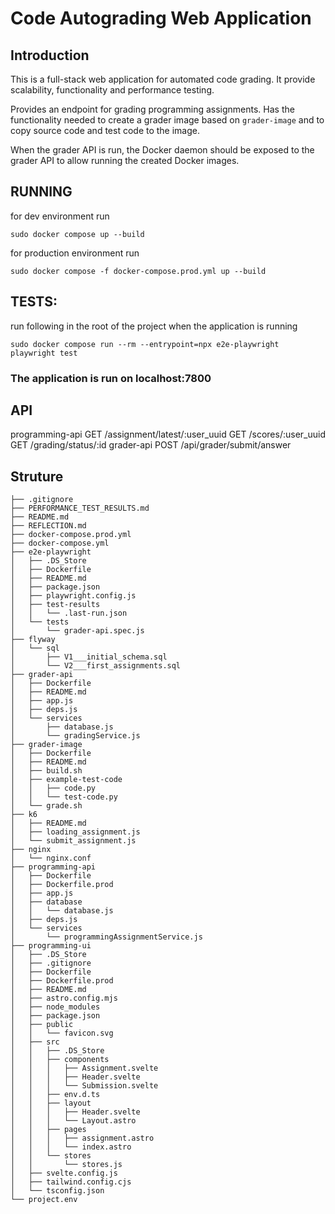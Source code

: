 # Code Autograding Web Application

## Introduction
This is a full-stack web application for automated code grading.
It provide scalability, functionality and performance testing.

Provides an endpoint for grading programming assignments. Has the functionality
needed to create a grader image based on `grader-image` and to copy source code
and test code to the image.

When the grader API is run, the Docker daemon should be exposed to the grader
API to allow running the created Docker images.

## RUNNING

for dev environment run

`sudo docker compose up --build`

for production environment run

`sudo docker compose -f docker-compose.prod.yml up --build`

## TESTS:

run following in the root of the project when the application is running

`sudo docker compose run --rm --entrypoint=npx e2e-playwright playwright test`

### The application is run on localhost:7800

## API
programming-api
  GET /assignment/latest/:user_uuid
  GET /scores/:user_uuid
  GET /grading/status/:id
grader-api
  POST /api/grader/submit/answer

## Struture
```
├── .gitignore
├── PERFORMANCE_TEST_RESULTS.md
├── README.md
├── REFLECTION.md
├── docker-compose.prod.yml
├── docker-compose.yml
├── e2e-playwright
│   ├── .DS_Store
│   ├── Dockerfile
│   ├── README.md
│   ├── package.json
│   ├── playwright.config.js
│   ├── test-results
│   │   └── .last-run.json
│   └── tests
│       └── grader-api.spec.js
├── flyway
│   └── sql
│       ├── V1___initial_schema.sql
│       └── V2___first_assignments.sql
├── grader-api
│   ├── Dockerfile
│   ├── README.md
│   ├── app.js
│   ├── deps.js
│   └── services
│       ├── database.js
│       └── gradingService.js
├── grader-image
│   ├── Dockerfile
│   ├── README.md
│   ├── build.sh
│   ├── example-test-code
│   │   ├── code.py
│   │   └── test-code.py
│   └── grade.sh
├── k6
│   ├── README.md
│   ├── loading_assignment.js
│   └── submit_assignment.js
├── nginx
│   └── nginx.conf
├── programming-api
│   ├── Dockerfile
│   ├── Dockerfile.prod
│   ├── app.js
│   ├── database
│   │   └── database.js
│   ├── deps.js
│   └── services
│       └── programmingAssignmentService.js
├── programming-ui
│   ├── .DS_Store
│   ├── .gitignore
│   ├── Dockerfile
│   ├── Dockerfile.prod
│   ├── README.md
│   ├── astro.config.mjs
│   ├── node_modules
│   ├── package.json
│   ├── public
│   │   └── favicon.svg
│   ├── src
│   │   ├── .DS_Store
│   │   ├── components
│   │   │   ├── Assignment.svelte
│   │   │   ├── Header.svelte
│   │   │   └── Submission.svelte
│   │   ├── env.d.ts
│   │   ├── layout
│   │   │   ├── Header.svelte
│   │   │   └── Layout.astro
│   │   ├── pages
│   │   │   ├── assignment.astro
│   │   │   └── index.astro
│   │   └── stores
│   │       └── stores.js
│   ├── svelte.config.js
│   ├── tailwind.config.cjs
│   └── tsconfig.json
└── project.env
```